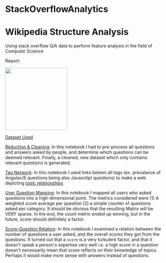 # StackOverflowAnalytics

# Wikipedia Structure Analysis
Using stack overflow Q/A data to perform feature analysis in the field of Computer Science

Report:

<img src="/outputs/DM-poster.pdf?raw=true" width="200px">

[Dataset Used](https://www.kaggle.com/stackoverflow/stacksample)

[Reduction & Cleaning](https://nbviewer.jupyter.org/github/TarunSunkaraneni/StackOverflowAnalytics/blob/master/Notebooks/reduction_and_cleaning.ipynb): In this notebook I had to pre-process all questions and answers asked by people, and determine which questions can be deemed relevant. Finally, a cleaned, new dataset which only contains relevant questions is generated.

[Tag Network](https://nbviewer.jupyter.org/github/TarunSunkaraneni/StackOverflowAnalytics/blob/master/Notebooks/tag_network.ipynb): In this notebook I used links beteen all tags (ex. prevalance of AngularJS questions being also Javasctipt questions) to make a web depicting [topic relationships](https://github.com/TarunSunkaraneni/StackOverflowAnalytics/blob/master/Notebook/tag_links.png)

[User Question Mapping](https://nbviewer.jupyter.org/github/TarunSunkaraneni/StackOverflowAnalytics/blob/master/Notebooks/user_question_mapping.ipynb): In this notebook I mapped all users who asked questions into a high-dimensional point. The metrics considered were (1) A weighted score average per question (2) a simple counter of questions asked per category. It should be obvious that the resulting Matrix will be VERY sparse. In the end, the count metric ended up winning, but in the future, score should definitely a factor.

[Score-Question Relation](https://nbviewer.jupyter.org/github/TarunSunkaraneni/StackOverflowAnalytics/blob/master/Notebooks/score_tag_relation.ipynb): In this notebook I examined a relation between the number of questions a user asked, and the overall scores they got from the questions. It turned out that a `score` is a very turbulent factor, and that it doesn't speak a person's expertise very well i.e. a high score in a question doesn't necessarily mean that score reflects on their knowledge of topics. Perhaps it would make more sense with answers instead of questions. 

